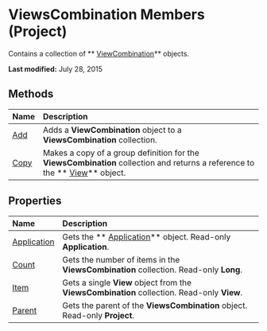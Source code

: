
# ViewsCombination Members (Project)
Contains a collection of  ** [ViewCombination](34e4559a-5eb4-02be-8ad6-bdd3839d91db.md)** objects.

 **Last modified:** July 28, 2015


## Methods



|**Name**|**Description**|
|:-----|:-----|
| [Add](84e93698-88c3-b4a7-a754-8078fcab897a.md)|Adds a  **ViewCombination** object to a **ViewsCombination** collection.|
| [Copy](2e28885e-6b65-8123-193a-1ac0ee883f75.md)|Makes a copy of a group definition for the  **ViewsCombination** collection and returns a reference to the ** [View](39d793f4-2e31-d07b-a563-b213cced0c28.md)** object.|

## Properties



|**Name**|**Description**|
|:-----|:-----|
| [Application](dadab211-97e4-da77-4a1d-3c5ca35d9ae5.md)|Gets the  ** [Application](8eb91712-7784-a102-38c0-19bb056c27e9.md)** object. Read-only **Application**.|
| [Count](ccef1e93-e797-0789-484c-8df5db3ce6ae.md)|Gets the number of items in the  **ViewsCombination** collection. Read-only **Long**.|
| [Item](be09b14c-d305-a640-1767-2a6f96fd53c6.md)|Gets a single  **View** object from the **ViewsCombination** collection. Read-only **View**.|
| [Parent](adaafd40-7d97-a169-078c-11ef6b22678a.md)|Gets the parent of the  **ViewsCombination** object. Read-only **Project**.|
